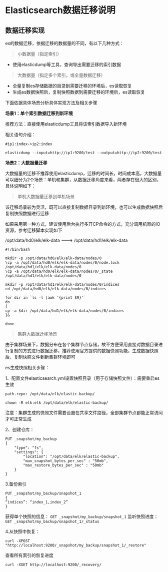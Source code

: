 # Elasticsearch数据迁移说明

## 数据迁移实现

es的数据迁移，依据迁移的数据量的不同，有以下几种方式：

> 小数据量（指定索引）

- 使用elasticdump等工具，查询导出需要迁移的索引数据

> 大数据量（指定多个索引，或全量数据迁移）

- 全量复制es存储数据的目录到需要迁移的环境后，es读取恢复
- 生成es数据快照后，复制快照数据到需要迁移的环境后，es读取恢复

下面依据具体场景分析具体实现方法及相关步骤

**场景1：单个索引数据迁移到新环境**

推荐方法：直接使用elasticdump工具将该索引数据导入新环境

相关语句介绍：

```shell
#ip1:index->ip2:index

elasticdump --input=http://ip1:9200/test --output=http://ip2:9200/test
```



**场景2：大数据量迁移**

大数据量的迁移不推荐使用elasticdump，迁移的时间长，时间成本高，大数据量可以细分为2个场景：单机和集群，从数据迁移角度来看，两者存在很大的区别，具体说明如下：

> 单机大数据量迁移到单机场景

该迁移场景较为灵活，既可以直接复制数据目录到新环境，也可以生成数据快照后复制快照数据进行迁移

如果采用第一种方式，建议使用后台执行多开CP命令的方式，充分调用机器的IO资源，参考迁移脚本实现如下

/opt/data/hd0/elk/elk-data ---> /opt/data/hd1/elk/elk-data

```shell
#!/bin/bash

mkdir -p /opt/data/hd0/elk/elk-data/nodes/0
\cp -a /opt/data/hd0/elk/elk-data/nodes/0/node.lock /opt/data/hd1/elk/elk-data/nodes/0
\cp -a /opt/data/hd0/elk/elk-data/nodes/0/_state /opt/data/hd1/elk/elk-data/nodes/0

mkdir -p /opt/data/hd1/elk/elk-data/nodes/0/indices
cd /opt/data/hd0/elk/elk-data/nodes/0/indices

for dir in `ls -l |awk '{print $9}'`
do
{
cp -a $dir /opt/data/hd1/elk/elk-data/nodes/0/indices
}&

done
```

> 集群大数据迁移场景

由于集群场景下，数据分布在各个集群节点存储，故不方便采用直接对数据目录进行复制的方式进行数据迁移，推荐使用官方提供的数据快照功能，生成数据快照后，复制快照文件到新集群环境即可

es生成快照相关步骤：

1、配置文件elasticsearch.yml设置快照目录（用于存储快照文件）：需要重启es生效

```shell
path.repo: /opt/data/elk/elastic-backup/

chown -R elk:elk /opt/data/elk/elastic-backup/
```

注意：集群生成的快照文件需要设置在共享文件路径，全部集群节点都能正常访问才可正常生成

2、创建仓库：

```shell
PUT _snapshot/my_backup 
{
    "type": "fs", 
    "settings": {
        "location": "/opt/data/elk/elastic-backup", 
        "max_snapshot_bytes_per_sec" : "50mb", 
        "max_restore_bytes_per_sec" : "50mb"
    }
}
```

3.备份索引

```
PUT _snapshot/my_backup/snapshot_1
{
“indices”: “index_1,index_2”
}
```

获得单个快照的信息：
`GET _snapshot/my_backup/snapshot_1`
监听快照进度：
`GET _snapshot/my_backup/snapshot_1/_status`

4.从快照中恢复：

```shell
curl -XPOST "http://localhost:9200/_snapshot/my_backup/snapshot_1/_restore"
```

查看所有索引的恢复进度

```shell
curl -XGET http://localhost:9200/_recovery/
```

